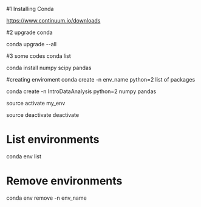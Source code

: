#1 Installing Conda

https://www.continuum.io/downloads

#2 upgrade conda

conda upgrade --all

#3 some codes
conda list

conda install numpy scipy pandas

#creating enviroment
conda create -n env_name python=2 list of packages

conda create -n IntroDataAnalysis python=2 numpy pandas

source activate my_env

source deactivate
deactivate

# List environments
conda env list

# Remove environments
conda env remove -n env_name
